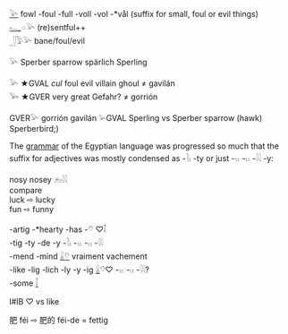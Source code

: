 [𓅪](𓅪) fowl -foul -full -voll -vol -*vål  (suffix for small, foul or evil things)  
[𓆑](𓆑)𓏏𓅪 (re)sentful++  
𓃀𓅱𓅪 bane/foul/evil  

𓅪 Sperber sparrow spärlich Sperling  

𓅪 ★GVAL *cul* foul evil villain ghoul ≠ gavilán  
𓅨 ★GVER very great Gefahr? ≠ gorrión  

GVER𓅪 gorrión gavilán 𓅫GVAL Sperling vs Sperber sparrow (hawk) Sperberbird;)  


The [grammar](Grammar) of the Egyptian language was progressed so much that the suffix for adjectives was mostly condensed as -𓍘𓏤 -ty or just -𓏭 -𓏮 -𓇋𓇋 -y:  

nosy nosey 𓂉𓏤𓇋𓇋  
compare  
luck ⇨ lucky  
fun ⇨ funny  


-artig -*hearty -has -𓄣 ♡𓄤  
-tig -ty -de -y -𓍘𓏤 -𓏭 -𓏮 -𓇋𓇋  
-mend -mind [𓏇](𓏇)[𓄣](𓄣)  vraiment vachement  
-like -lig -lich -ly -y -ig [𓏇](𓏇)𓄣♡ -𓏭 -𓏮 -𓇋𓇋?  
-some [𓄥](𓄥)  


l#IB ♡ vs like  

肥 féi ⇨ 肥​的 féi-de = fettig  